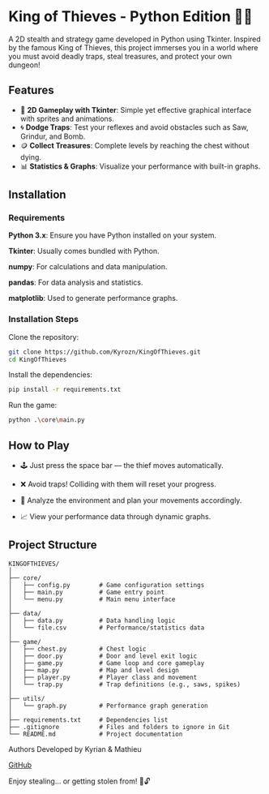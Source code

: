 # King of Thieves - Python Edition 🏰🦝

A 2D stealth and strategy game developed in Python using Tkinter. Inspired by the famous King of Thieves, this project immerses you in a world where you must avoid deadly traps, steal treasures, and protect your own dungeon!

## Features

- 🧱 **2D Gameplay with Tkinter**: Simple yet effective graphical interface with sprites and animations.
- 🌀 **Dodge Traps**: Test your reflexes and avoid obstacles such as Saw, Grindur, and Bomb.
- 🪙 **Collect Treasures**: Complete levels by reaching the chest without dying.
- 📊 **Statistics & Graphs**: Visualize your performance with built-in graphs.

## Installation

### Requirements

**Python 3.x**: Ensure you have Python installed on your system.

**Tkinter**: Usually comes bundled with Python.

**numpy**: For calculations and data manipulation.

**pandas**: For data analysis and statistics.

**matplotlib**: Used to generate performance graphs.

### Installation Steps
Clone the repository:

```bash
git clone https://github.com/Kyrozn/KingOfThieves.git
cd KingOfThieves
```

Install the dependencies:

```bash
pip install -r requirements.txt
```

Run the game:

```bash
python .\core\main.py
```

## How to Play

- 🕹️ Just press the space bar — the thief moves automatically.

- ❌ Avoid traps! Colliding with them will reset your progress.

- 🧠 Analyze the environment and plan your movements accordingly.

- 📈 View your performance data through dynamic graphs.

## Project Structure

```
KINGOFTHIEVES/
│
├── core/
│   ├── config.py        # Game configuration settings
│   ├── main.py          # Game entry point
│   └── menu.py          # Main menu interface
│
├── data/
│   ├── data.py          # Data handling logic
│   └── file.csv         # Performance/statistics data
│
├── game/
│   ├── chest.py         # Chest logic
│   ├── door.py          # Door and level exit logic
│   ├── game.py          # Game loop and core gameplay
│   ├── map.py           # Map and level design
│   ├── player.py        # Player class and movement
│   └── trap.py          # Trap definitions (e.g., saws, spikes)
│
├── utils/
│   └── graph.py         # Performance graph generation
│
├── requirements.txt     # Dependencies list
├── .gitignore           # Files and folders to ignore in Git
└── README.md            # Project documentation
```

Authors
Developed by Kyrian & Mathieu

[GitHub](https://github.com/Kyrozn/KingOfThieves/)

Enjoy stealing... or getting stolen from! 🦝🔓